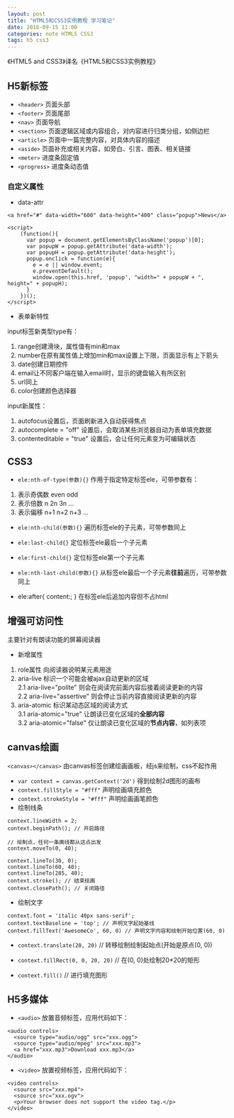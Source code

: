 ```yaml
---
layout: post
title: "HTML5和CSS3实例教程 学习笔记"
date: 2016-09-15 11:00
categories: note HTML5 CSS3
tags: h5 css3
---
```




《HTML5 and CSS3》译名《HTML5和CSS3实例教程》




## H5新标签
- `<header>`  页面头部
- `<footer>`  页面尾部
- `<nav>`  页面导航
- `<section>`  页面逻辑区域或内容组合，对内容进行归类分组，如侧边栏
- `<article>`  页面中一篇完整内容，对具体内容的描述
- `<aside>`  页面补充或相关内容，如旁白、引言、图表、相关链接
- `<meter>`  进度条固定值
- `<progress>`  进度条动态值

### 自定义属性  
- data-attr  

```
<a href="#" data-width="600" data-height="400" class="popup">News</a>

<script>
    (function(){
      var popup = document.getElementsByClassName('popup')[0];
      var popupW = popup.getAttribute('data-width');
      var popupH = popup.getAttribute('data-height');
      popup.onclick = function(e){
        e = e || window.event;
        e.preventDefault();
        window.open(this.href, 'popup', "width=" + popupW + ", height=" + popupH);
      }
    })();
</script>
```

- 表单新特性  

input标签新类型type有：  
1. range创建滑块，属性值有min和max  
2. number在原有属性值上增加min和max设置上下限，页面显示有上下箭头  
3. date创建日期控件
4. email让不同客户端在输入email时，显示的键盘输入有所区别  
5. url同上  
6. color创建颜色选择器

input新属性：  
1. autofocus设置后，页面刷新进入自动获得焦点  
2. autocomplete = "off" 设置后，会取消某些浏览器自动为表单填充数据  
3. contenteditable = "true" 设置后，会让任何元素变为可编辑状态  

## CSS3  
- `ele:nth-of-type(参数){}`  作用于指定特定标签ele，可带参数有：  

1. 表示奇偶数 even odd  
2. 表示倍数 n 2n 3n ...
3. 表示偏移 n+1 n+2 n+3 ...

- `ele:nth-child(参数){}`  遍历标签ele的子元素，可带参数同上  
- `ele:last-child{}`  定位标签ele最后一个子元素  
- `ele:first-child{}`  定位标签ele第一个子元素  
- `ele:nth-last-child(参数){}`  从标签ele最后一个子元素**往前**遍历，可带参数同上  

- ele:after{ content:; }  在标签ele后追加内容但不占html  

## 增强可访问性  
主要针对有朗读功能的屏幕阅读器  

- 新增属性  

1. role属性  向阅读器说明某元素用途  
2. aria-live  标识一个可能会被ajax自动更新的区域  
2.1 aria-live="polite" 则会在阅读完前面内容后接着阅读更新的内容  
2.2 aria-live="assertive" 则会停止当前内容直接阅读更新的内容
3. aria-atomic  标识某动态区域的阅读方式  
3.1 aria-atomic="true" 让朗读已变化区域的**全部内容**  
3.2 aria-atomic="false" 仅让朗读已变化区域的**节点内容**，如列表项

## canvas绘画  
`<canvas></canvas>` 由canvas标签创建绘画画板，经js来绘制，css不起作用  

- `var context = canvas.getContext('2d')`  得到绘制2d图形的画布  
- `context.fillStyle = "#fff"`  声明绘画填充颜色  
- `context.strokeStyle = "#fff"`  声明绘画画笔颜色  
- 绘制线条  

```
context.lineWidth = 2;
context.beginPath(); // 开启路径

// 绘制点，任何一条画线都从这点出发
context.moveTo(0, 40); 

context.lineTo(30, 0);
context.lineTo(60, 40);
context.lineTo(285, 40);
context.stroke(); // 结束绘画
context.closePath(); // 关闭路径
```

- 绘制文字  

```
context.font = 'italic 40px sans-serif';
context.textBaseline = 'top'; // 声明文字起始基线
context.fillText('AwesomeCo', 60, 0) // 声明文字内容和绘制开始位置(60, 0)
```

- `context.translate(20, 20)`  // 转移绘制绘制起始点(开始是原点(0, 0))  

- `context.fillRect(0, 0, 20, 20)`  // 在(0, 0)处绘制20*20的矩形  

- `context.fill()`  // 进行填充图形

## H5多媒体  

- `<audio>`  放置音频标签，应用代码如下：  

```
<audio controls>
  <source type="audio/ogg" src="xxx.ogg">
  <source type="audio/mpeg" src="xxx.mp3">
  <a href="xxx.mp3">Download xxx.mp3</a>
</audio>
```

- `<video>`  放置视频标签，应用代码如下：  

```
<video controls>
  <source src="xxx.mp4">
  <source src="xxx.ogv">
  <p>Your browser does not support the video tag.</p>
</video>
```


